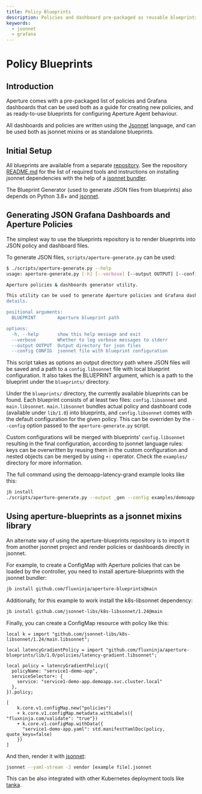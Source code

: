 ```yaml
---
title: Policy Blueprints
description: Policies and dashboard pre-packaged as reusable blueprints
keywords:
  - jsonnet
  - grafana
---
```


# Policy Blueprints

## Introduction

Aperture comes with a pre-packaged list of policies and Grafana dashboards that
can be used both as a guide for creating new policies, and as ready-to-use
blueprints for configuring Aperture Agent behaviour.

All dashboards and policies are written using the [Jsonnet][jsonnet-lang]
language, and can be used both as jsonnet mixins or as standalone blueprints.

[jsonnet-lang]: https://jsonnet.org

## Initial Setup

All blueprints are available from a separate [repository][aperture-blueprints].
See the repository [README.md][blueprints-readme] for the list of required tools
and instructions on installing jsonnet dependencies with the help of a [jsonnet
bundler][jb].

The Blueprint Generator (used to generate JSON files from blueprints) also
depends on Python 3.8+ and [jsonnet][go-jsonnet].

[k8s-libsonnet]: https://github.com/jsonnet-libs/k8s-libsonnet
[aperture-blueprints]: https://github.com/fluxninja/aperture-blueprints
[blueprints-readme]:
  https://github.com/fluxninja/aperture-blueprints/blob/main/README.md
[jb]: https://github.com/jsonnet-bundler/jsonnet-bundler
[go-jsonnet]: https://github.com/google/go-jsonnet

## Generating JSON Grafana Dashboards and Aperture Policies

The simplest way to use the blueprints repository is to render blueprints into
JSON policy and dashboard files.

To generate JSON files, `scripts/aperture-generate.py` can be used:

```sh
$ ./scripts/aperture-generate.py --help
usage: aperture-generate.py [-h] [--verbose] [--output OUTPUT] [--config CONFIG] BLUEPRINT

Aperture policies & dashboards generator utility.

This utility can be used to generate Aperture policies and Grafana dashboards "in-place". Check [aperture-blueprint's README.md](https://github.com/fluxninja/aperture-blueprints/blob/main/README.md) for more
details.

positional arguments:
  BLUEPRINT        Aperture blueprint path

options:
  -h, --help       show this help message and exit
  --verbose        Whether to log verbose messages to stderr
  --output OUTPUT  Output directory for json files
  --config CONFIG  jsonnet file with blueprint configuration
```

This script takes as options an output directory path where JSON files will be
saved and a path to a `config.libsonnet` file with local blueprint
configuration. It also takes the BLUEPRINT argument, which is a path to the
blueprint under the `blueprints/` directory.

Under the `blueprints/` directory, the currently available blueprints can be
found. Each blueprint consists of at least two files: `config.libsonnet` and
`main.libsonnet`. `main.libsonnet` bundles actual policy and dashboard code
(available under `lib/1.0`) into blueprints, and `config.libsonnet` comes with
the default configuration for the given policy. This can be overriden by the
`--config` option passed to the `aperture-generate.py` script.

Custom configurations will be merged with blueprints' `config.libsonnet`
resulting in the final configuration, according to jsonnet language rules: keys
can be overwritten by reusing them in the custom configuration and nested
objects can be merged by using `+:` operator. Check the `examples/` directory
for more information.

The full command using the demoapp-latency-grand example looks like this:

```sh
jb install
./scripts/aperture-generate.py --output _gen --config examples/demoapp-latency-gradient.jsonnet blueprints/latency-gradient
```

## Using aperture-blueprints as a jsonnet mixins library

An alternate way of using the aperture-blueprints repository is to import it
from another jsonnet project and render policies or dashboards directly in
jsonnet.

For example, to create a ConfigMap with Aperture policies that can be loaded by
the controller, you need to install aperture-blueprints with the jsonnet
bundler:

```sh
jb install github.com/fluxninja/aperture-blueprints@main
```

Additionally, for this example to work install the k8s-libsonnet dependency:

```sh
jb install github.com/jsonnet-libs/k8s-libsonnet/1.24@main
```

Finally, you can create a ConfigMap resource with policy like this:

```jsonnet
local k = import "github.com/jsonnet-libs/k8s-libsonnet/1.24/main.libsonnet";

local latencyGradientPolicy = import "github.com/fluxninja/aperture-blueprints/lib/1.0/policies/latency-gradient.libsonnet";

local policy = latencyGradientPolicy({
  policyName: "service1-demo-app",
  serviceSelector+: {
    service: "service1-demo-app.demoapp.svc.cluster.local"
  },
}).policy;

[
    k.core.v1.configMap.new("policies")
	+ k.core.v1.configMap.metadata.withLabels({ "fluxninja.com/validate": "true"})
	+ k.core.v1.configMap.withData({
	  "service1-demo-app.yaml": std.manifestYamlDoc(policy, quote_keys=false)
	})
]
```

And then, render it with [jsonnet][jsonnet]:

```sh
jsonnet --yaml-stream -J vendor [example file].jsonnet
```

This can be also integrated with other Kubernetes deployment tools like
[tanka][tk].

[jsonnet]: https://github.com/google/go-jsonnet
[tk]: https://grafana.com/oss/tanka/

